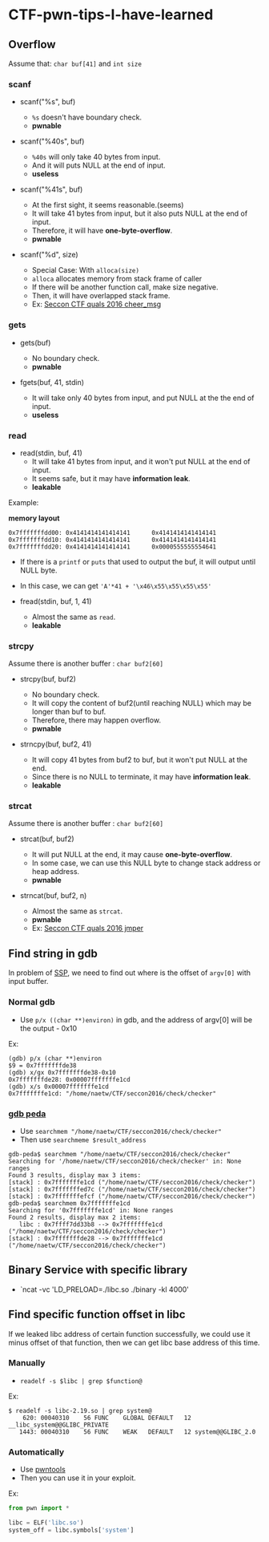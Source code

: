 # CTF-pwn-tips-I-have-learned

## Overflow

Assume that: `char buf[41]` and `int size`

### scanf

* scanf("%s", buf)
    * `%s` doesn't have boundary check.
    * **pwnable**

* scanf("%40s", buf)
    * `%40s`  will only take 40 bytes from input.
    * And it will puts NULL at the end of input.
    * **useless**

* scanf("%41s", buf)
    * At the first sight, it seems reasonable.(seems)
    * It will take 41 bytes from input, but it also puts NULL at the end of input.
    * Therefore, it will have **one-byte-overflow**.
    * **pwnable**

* scanf("%d", size)
    * Special Case: With `alloca(size)`
    * `alloca` allocates memory from stack frame of caller
    * If there will be another function call, make size negative.
    * Then, it will have overlapped stack frame. 
    * Ex: [Seccon CTF quals 2016 cheer_msg](https://github.com/ctfs/write-ups-2016/tree/master/seccon-ctf-quals-2016/exploit/cheer-msg-100)

### gets

* gets(buf)
    * No boundary check.
    * **pwnable**

* fgets(buf, 41, stdin)
    * It will take only 40 bytes from input, and put NULL at the the end of input.
    * **useless**

### read

* read(stdin, buf, 41)
    * It will take 41 bytes from input, and it won't put NULL at the end of input.
    * It seems safe, but it may have **information leak**.
    * **leakable**

Example:

**memory layout**
```
0x7fffffffdd00: 0x4141414141414141      0x4141414141414141
0x7fffffffdd10: 0x4141414141414141      0x4141414141414141
0x7fffffffdd20: 0x4141414141414141      0x0000555555554641
```

* If there is a `printf` or `puts` that used to output the buf, it will output until NULL byte.
* In this case, we can get `'A'*41 + '\x46\x55\x55\x55\x55'`

* fread(stdin, buf, 1, 41)
    * Almost the same as `read`.
    * **leakable**

### strcpy

Assume there is another buffer : `char buf2[60]`

* strcpy(buf, buf2)
    * No boundary check.
    * It will copy the content of buf2(until reaching NULL) which may be longer than buf to buf.
    * Therefore, there may happen overflow.
    * **pwnable**

* strncpy(buf, buf2, 41)
    * It will copy 41 bytes from buf2 to buf, but it won't put NULL at the end.  
    * Since there is no NULL to terminate, it may have **information leak**.
    * **leakable**

### strcat

Assume there is another buffer : `char buf2[60]`

* strcat(buf, buf2)
    * It will put NULL at the end, it may cause **one-byte-overflow**.
    * In some case, we can use this NULL byte to change stack address or heap address.
    * **pwnable**

* strncat(buf, buf2, n)
    * Almost the same as `strcat`.
    * **pwnable**
    * Ex: [Seccon CTF quals 2016 jmper](https://github.com/ctfs/write-ups-2016/tree/master/seccon-ctf-quals-2016/exploit/jmper-300)


## Find string in gdb

In problem of [SSP](http://j00ru.vexillium.org/blog/24_03_15/dragons_ctf.pdf), we need to find out where is the offset of `argv[0]` with input buffer.

### Normal gdb

* Use `p/x ((char **)environ)` in gdb, and the address of argv[0] will be the output - 0x10

Ex:

```
(gdb) p/x (char **)environ
$9 = 0x7fffffffde38
(gdb) x/gx 0x7fffffffde38-0x10
0x7fffffffde28: 0x00007fffffffe1cd
(gdb) x/s 0x00007fffffffe1cd
0x7fffffffe1cd: "/home/naetw/CTF/seccon2016/check/checker"
```

### [gdb peda](https://github.com/longld/peda)

* Use `searchmem "/home/naetw/CTF/seccon2016/check/checker"`
* Then use `searchmeme $result_address`

```
gdb-peda$ searchmem "/home/naetw/CTF/seccon2016/check/checker"
Searching for '/home/naetw/CTF/seccon2016/check/checker' in: None ranges
Found 3 results, display max 3 items:
[stack] : 0x7fffffffe1cd ("/home/naetw/CTF/seccon2016/check/checker")
[stack] : 0x7fffffffed7c ("/home/naetw/CTF/seccon2016/check/checker")
[stack] : 0x7fffffffefcf ("/home/naetw/CTF/seccon2016/check/checker")
gdb-peda$ searchmem 0x7fffffffe1cd
Searching for '0x7fffffffe1cd' in: None ranges
Found 2 results, display max 2 items:
   libc : 0x7ffff7dd33b8 --> 0x7fffffffe1cd ("/home/naetw/CTF/seccon2016/check/checker")
[stack] : 0x7fffffffde28 --> 0x7fffffffe1cd ("/home/naetw/CTF/seccon2016/check/checker")
```

## Binary Service with specific library

* `ncat -vc 'LD_PRELOAD=./libc.so ./binary -kl 4000'

## Find specific function offset in libc

If we leaked libc address of certain function successfully, we could use it minus offset of that function, then we can get libc base address of this time.

### Manually

* `readelf -s $libc | grep $function@`

Ex:

```
$ readelf -s libc-2.19.so | grep system@
    620: 00040310    56 FUNC    GLOBAL DEFAULT   12 __libc_system@@GLIBC_PRIVATE
   1443: 00040310    56 FUNC    WEAK   DEFAULT   12 system@@GLIBC_2.0
```

### Automatically

* Use [pwntools](https://github.com/Gallopsled/pwntools)
* Then you can use it in your exploit.

Ex:

```python
from pwn import *

libc = ELF('libc.so')
system_off = libc.symbols['system']
```
